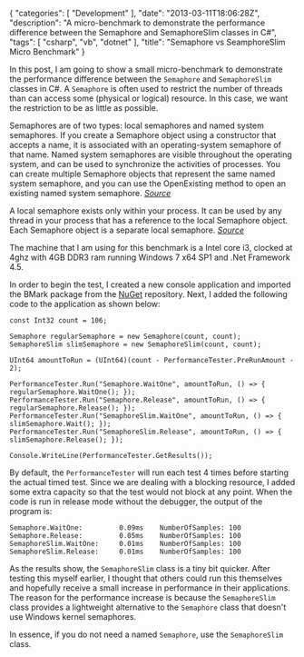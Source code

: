 {
   "categories": [ "Development" ],
   "date": "2013-03-11T18:06:28Z",
   "description": "A micro-benchmark to demonstrate the performance difference between the Semaphore and SemaphoreSlim classes in C#",
   "tags": [ "csharp", "vb", "dotnet" ],
   "title": "Semaphore vs SeamphoreSlim Micro Benchmark"
}

In this post, I am going to show a small micro-benchmark to demonstrate the performance difference between the `Semaphore` and `SemaphoreSlim` classes in C#. A `Semaphore` is often used to restrict the number of threads than can access some (physical or logical) resource. In this case, we want the restriction to be as little as possible.
<!--more-->

Semaphores are of two types: local semaphores and named system semaphores. If you create a Semaphore object using a constructor that accepts a name, it is associated with an operating-system semaphore of that name. Named system semaphores are visible throughout the operating system, and can be used to synchronize the activities of processes. You can create multiple Semaphore objects that represent the same named system semaphore, and you can use the OpenExisting method to open an existing named system semaphore. *[Source](http://msdn.microsoft.com/en-gb/library/system.threading.semaphore.aspx)*

A local semaphore exists only within your process. It can be used by any thread in your process that has a reference to the local Semaphore object. Each Semaphore object is a separate local semaphore. *[Source](http://msdn.microsoft.com/en-gb/library/system.threading.semaphore.aspx)*

The machine that I am using for this benchmark is a Intel core i3, clocked at 4ghz with 4GB DDR3 ram running Windows 7 x64 SP1 and .Net Framework 4.5.

In order to begin the test, I created a new console application and imported the BMark package from the [NuGet](https://nuget.org/packages/BMark/) repository. Next, I added the following code to the application as shown below:

    const Int32 count = 106;

    Semaphore regularSemaphore = new Semaphore(count, count);
    SemaphoreSlim slimSemaphore = new SemaphoreSlim(count, count);

    UInt64 amountToRun = (UInt64)(count - PerformanceTester.PreRunAmount - 2);

    PerformanceTester.Run("Semaphore.WaitOne", amountToRun, () => { regularSemaphore.WaitOne(); });
    PerformanceTester.Run("Semaphore.Release", amountToRun, () => { regularSemaphore.Release(); });
    PerformanceTester.Run("SemaphoreSlim.WaitOne", amountToRun, () => { slimSemaphore.Wait(); });
    PerformanceTester.Run("SemaphoreSlim.Release", amountToRun, () => { slimSemaphore.Release(); });

    Console.WriteLine(PerformanceTester.GetResults());
    
By default, the `PerformanceTester` will run each test 4 times before starting the actual timed test. Since we are dealing with a blocking resource, I added some extra capacity so that the test would not block at any point. When the code is run in release mode without the debugger, the output of the program is:

    Semaphore.WaitOne:         0.09ms    NumberOfSamples: 100
    Semaphore.Release:         0.05ms    NumberOfSamples: 100
    SemaphoreSlim.WaitOne:     0.01ms    NumberOfSamples: 100
    SemaphoreSlim.Release:     0.01ms    NumberOfSamples: 100
    
As the results show, the `SemaphoreSlim` class is a tiny bit quicker. After testing this myself earlier, I thought that others could run this themselves and hopefully receive a small increase in performance in their applications. The reason for the performance increase is because the `SemaphoreSlim` class provides a lightweight alternative to the `Semaphore` class that doesn't use Windows kernel semaphores.

In essence, if you do not need a named `Semaphore`, use the `SemaphoreSlim` class.